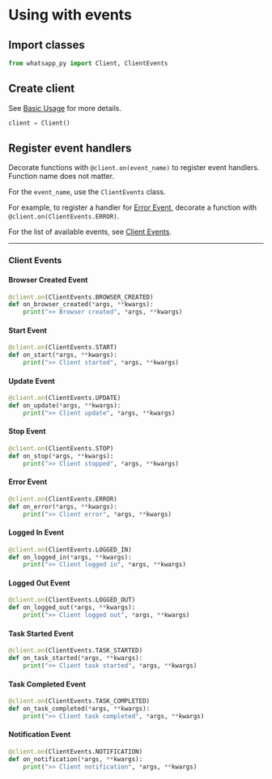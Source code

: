 # Using with events

## Import classes
```py
from whatsapp_py import Client, ClientEvents
```

## Create client
See [Basic Usage](./basic.md#create-client) for more details.
```py
client = Client()
```

## Register event handlers
Decorate functions with `@client.on(event_name)` to register event handlers. Function name does not matter.

For the `event_name`, use the `ClientEvents` class.

For example, to register a handler for [Error Event](#error-event), decorate a function with `@client.on(ClientEvents.ERROR)`.

For the list of available events, see [Client Events](#client-events).

---

### Client Events

#### Browser Created Event
```py
@client.on(ClientEvents.BROWSER_CREATED)
def on_browser_created(*args, **kwargs):
    print(">> Browser created", *args, **kwargs)
```

#### Start Event
```py
@client.on(ClientEvents.START)
def on_start(*args, **kwargs):
    print(">> Client started", *args, **kwargs)
```

#### Update Event
```py
@client.on(ClientEvents.UPDATE)
def on_update(*args, **kwargs):
    print(">> Client update", *args, **kwargs)
```

#### Stop Event
```py
@client.on(ClientEvents.STOP)
def on_stop(*args, **kwargs):
    print(">> Client stopped", *args, **kwargs)
```

#### Error Event
```py
@client.on(ClientEvents.ERROR)
def on_error(*args, **kwargs):
    print(">> Client error", *args, **kwargs)
```

#### Logged In Event
```py
@client.on(ClientEvents.LOGGED_IN)
def on_logged_in(*args, **kwargs):
    print(">> Client logged in", *args, **kwargs)
```

#### Logged Out Event
```py
@client.on(ClientEvents.LOGGED_OUT)
def on_logged_out(*args, **kwargs):
    print(">> Client logged out", *args, **kwargs)
```

#### Task Started Event
```py
@client.on(ClientEvents.TASK_STARTED)
def on_task_started(*args, **kwargs):
    print(">> Client task started", *args, **kwargs)
```

#### Task Completed Event
```py
@client.on(ClientEvents.TASK_COMPLETED)
def on_task_completed(*args, **kwargs):
    print(">> Client task completed", *args, **kwargs)
```

#### Notification Event
```py
@client.on(ClientEvents.NOTIFICATION)
def on_notification(*args, **kwargs):
    print(">> Client notification", *args, **kwargs)
```